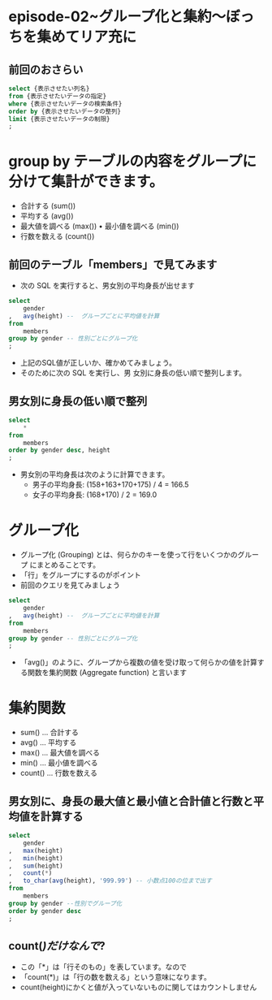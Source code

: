 # episode-02~グループ化と集約〜ぼっちを集めてリア充に

## 前回のおさらい

``` sql
select {表示させたい列名} 
from {表示させたいデータの指定}
where {表示させたいデータの検索条件}
order by {表示させたいデータの整列}
limit {表示させたいデータの制限}
;
```

# group by テーブルの内容をグループに分けて集計ができます。
- 合計する (sum())
- 平均する (avg())
- 最大値を調べる (max()) • 最小値を調べる (min()) 
- 行数を数える (count())

## 前回のテーブル「members」で見てみます
- 次の SQL を実行すると、男女別の平均身長が出せます

``` sql 
select 
    gender
,   avg(height) --  グループごとに平均値を計算 
from 
    members
group by gender -- 性別ごとにグループ化
;
```

- 上記のSQL値が正しいか、確かめてみましょう。
- そのために次の SQL を実行し、男 女別に身長の低い順で整列します。

## 男女別に身長の低い順で整列

``` sql
select 
    *
from 
    members
order by gender desc, height
;
```

- 男女別の平均身長は次のように計算できます。
  - 男子の平均身長: (158+163+170+175) / 4 = 166.5
  - 女子の平均身長: (168+170) / 2 = 169.0
  
# グループ化
- グループ化 (Grouping) とは、何らかのキーを使って行をいくつかのグループ にまとめることです。
- 「行」をグループにするのがポイント
- 前回のクエリを見てみましょう

``` sql
select 
    gender
,   avg(height) --  グループごとに平均値を計算 
from 
    members
group by gender -- 性別ごとにグループ化
;
```
- 「avg()」のように、グループから複数の値を受け取って何らかの値を計算する関数を集約関数 (Aggregate function) と言います


# 集約関数
- sum() ... 合計する
- avg() ... 平均する
- max() ... 最大値を調べる
- min() ... 最小値を調べる
- count() ... 行数を数える

## 男女別に、身長の最大値と最小値と合計値と行数と平均値を計算する

``` sql
select 
    gender
,   max(height)
,   min(height)
,   sum(height)
,   count(*)
,   to_char(avg(height), '999.99') -- 小数点100の位まで出す
from 
    members
group by gender --性別でグループ化 
order by gender desc
;
```

## count(*)だけなんで*?
- この「*」は「行そのもの」を表しています。なので
- 「count(*)」は「行の数を数える」という意味になります。
- count(height)にかくと値が入っていないものに関してはカウントしません





